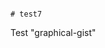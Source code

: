                                                                                                                                                                                                                                                                                                                          # test7
Test "graphical-gist"